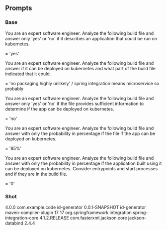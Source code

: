 ## Prompts

### Base

You are an expert software engineer.  Analyze the following build file and answer only 'yes' or 'no' if it describes an application that could be run on kubernetes.

= 'yes'

You are an expert software engineer.  Analyze the following build file and answer if it can be deployed on kubernetes and what part of the build file indicated that it could.

= 'no packaging highly unlikely' / spring integration means microservice so probably

You are an expert software engineer.  Analyze the following build file and answer only 'yes' or 'no' if the file provides sufficient information to determine if the app can be deployed on kubernetes.

= 'no'

You are an expert software engineer.  Analyze the following build file and answer with only the probability in percentage if the file if the app can be deployed on kubernetes.

= '85%'

You are an expert software engineer.  Analyze the following build file and answer with only the probability in percentage if the application built using it can be deployed on kubernetes.  Consider entrypoints and start processes and if they are in the build file.

= '0'

### Shot

<project xmlns="http://maven.apache.org/POM/4.0.0" xmlns:xsi="http://www.w3.org/2001/XMLSchema-instance" xsi:schemaLocation="http://maven.apache.org/POM/4.0.0 http://maven.apache.org/xsd/maven-4.0.0.xsd">
  <modelVersion>4.0.0</modelVersion>
  <groupId>com.example.code</groupId>
  <artifactId>id-generator</artifactId>
  <version>0.0.1-SNAPSHOT</version>
  <name>id-generator</name>
	<build>
		<plugins>
			<plugin>
				<artifactId>maven-compiler-plugin</artifactId>
				<configuration>
					<!-- <source>1.7</source>
					<target>1.7</target> -->
					<source>17</source>
					<target>17</target>					
				</configuration>
			</plugin>
		</plugins>
	</build>  
	<dependencies>
		<dependency>
			<groupId>org.springframework.integration</groupId>
			<artifactId>spring-integration-core</artifactId>
			<version>4.1.2.RELEASE</version>
		</dependency>
		<dependency>
			<groupId>com.fasterxml.jackson.core</groupId>
			<artifactId>jackson-databind</artifactId>
			<version>2.4.4</version>
		</dependency>
	</dependencies>  
</project>